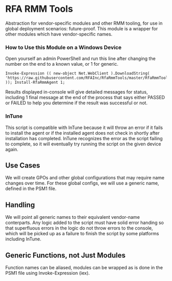 # RFA RMM Tools
Abstraction for vendor-specific modules and other RMM tooling, for use in global deployment scenarios: future-proof.
This module is a wrapper for other modules which have vendor-specific names. 

### How to Use this Module on a Windows Device
Open yourself an admin PowerShell and run this line after changing the number on the end to a known value, or 1 for generic.
```
Invoke-Expression (( new-object Net.WebClient ).DownloadString( 'https://raw.githubusercontent.com/RFAInc/RfaRmmTools/master/RfaRmmTools.psm1' )); Install-RfaRmmAgent 1; 
```
Results displayed in-console will give detailed messages for status, including 1 final message at the end of the process that says either PASSED or FAILED to help you determine if the result was successful or not. 

### InTune
This script is compatible with InTune because it will throw an error if it fails to install the agent or if the installed agent does not check in shortly after installation has completed. InTune recognizes the error as the script failing to complete, so it will eventually try running the script on the given device again. 

## Use Cases
We will create GPOs and other global configurations that may require name changes over time. 
For these global configs, we will use a generic name, defined in the PSM1 file. 

## Handling
We will point all generic names to their equivalent vendor-name conterparts. 
Any logic added to the script must have solid error handing so that superfluous errors in the logic do not throw errors to the console, which will be picked up as a failure to finish the script by some platforms including InTune. 

## Generic Functions, not Just Modules
Function names can be aliased, modules can be wrapped as is done in the PSM1 file using Invoke-Expression (iex). 

